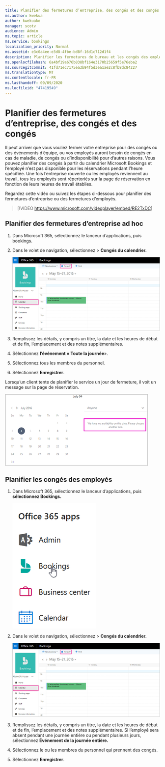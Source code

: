 ```yaml
---
title: Planifier des fermetures d’entreprise, des congés et des congés
ms.author: kwekua
author: kwekuako
manager: scotv
audience: Admin
ms.topic: article
ms.service: bookings
localization_priority: Normal
ms.assetid: e3c0a4ee-e3d8-4fbe-bd8f-16d1c712d1f4
description: Planifier les fermetures de bureau et les congés des employés du calendrier Bookings afin que les employés soient marqués comme indisponibles pour les réservations aux heures spécifiées.
ms.openlocfilehash: 6a4bf19a676b838bf164e3170b25659f5e76eba2
ms.sourcegitcommit: 41fd71ec7175ea3b94f5d3ea1ae2c8fb8dc84227
ms.translationtype: MT
ms.contentlocale: fr-FR
ms.lasthandoff: 09/09/2020
ms.locfileid: "47419549"
---
```

# <a name="schedule-business-closures-time-off-and-vacation-time"></a>Planifier des fermetures d’entreprise, des congés et des congés

Il peut arriver que vous vouliez fermer votre entreprise pour des congés ou des événements d’équipe, ou vos employés auront besoin de congés en cas de maladie, de congés ou d’indisponibilité pour d’autres raisons. Vous pouvez planifier des congés à partir du calendrier Microsoft Bookings et l’employé n’est pas disponible pour les réservations pendant l’heure spécifiée. Une fois l’entreprise rouverte ou les employés reviennent au travail, tous les employés sont répertoriés sur la page de réservation en fonction de leurs heures de travail établies.

Regardez cette vidéo ou suivez les étapes ci-dessous pour planifier des fermetures d’entreprise ou des fermetures d’employés.

> [!VIDEO https://www.microsoft.com/videoplayer/embed/RE2TxDC]

## <a name="schedule-ad-hoc-business-closures"></a>Planifier des fermetures d’entreprise ad hoc

1. Dans Microsoft 365, sélectionnez le lanceur d’applications, puis bookings.

1. Dans le volet de  navigation, sélectionnez \> **Congés du calendrier.**

   ![Image de l’affichage calendrier bookings et du bouton Délai d’arrêt](../media/bookings-calendar-timeoff.png)

1. Remplissez les détails, y compris un titre, la date et les heures de début et de fin, l’emplacement et des notes supplémentaires.

1. Sélectionnez **l’événement « Toute la journée**».

1. Sélectionnez tous les membres du personnel.

1. Sélectionnez **Enregistrer**.

Lorsqu’un client tente de planifier le service un jour de fermeture, il voit un message sur la page de réservation.

   ![Image de l’exemple de message que le client voit lors de la tentative de réservation pendant les congés](../media/bookings-timeoff-message.png)

## <a name="schedule-employee-time-off"></a>Planifier les congés des employés

1. Dans Microsoft 365, sélectionnez le lanceur d’applications, puis **sélectionnez Bookings.**

   ![Image du lanceur d’applications](../media/bookings-applauncher.png)

1. Dans le volet de  navigation, sélectionnez \> **Congés du calendrier.**

   ![Image de l’affichage calendrier bookings et du bouton Délai d’arrêt](../media/bookings-calendar-timeoff.png)

1. Remplissez les détails, y compris un titre, la date et les heures de début et de fin, l’emplacement et des notes supplémentaires. Si l’employé sera absent pendant une journée entière ou pendant plusieurs jours, sélectionnez **Événement de la journée entière.**

1. Sélectionnez le ou les membres du personnel qui prennent des congés.

1. Sélectionnez **Enregistrer**.
